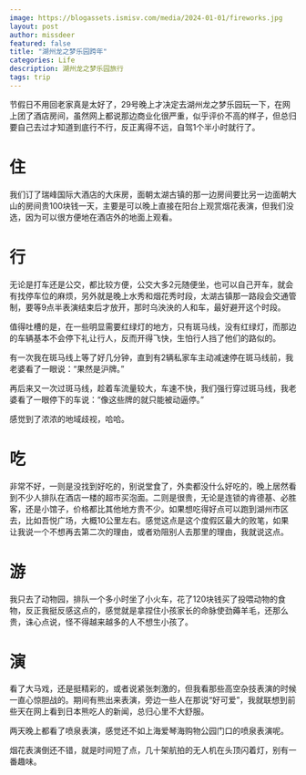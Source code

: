 ```yaml
---
image: https://blogassets.ismisv.com/media/2024-01-01/fireworks.jpg
layout: post
author: missdeer
featured: false
title: "湖州龙之梦乐园跨年"
categories: Life
description: 湖州龙之梦乐园旅行
tags: trip
---
```


节假日不用回老家真是太好了，29号晚上才决定去湖州龙之梦乐园玩一下，在网上团了酒店房间，虽然网上都说那边商业化很严重，似乎评价不高的样子，但总归要自己去过才知道到底行不行，反正离得不远，自驾1个半小时就行了。

# 住

我们订了瑞峰国际大酒店的大床房，面朝太湖古镇的那一边房间要比另一边面朝大山的房间贵100块钱一天，主要是可以晚上直接在阳台上观赏烟花表演，但我们没选，因为可以很方便地在酒店外的地面上观看。

# 行

无论是打车还是公交，都比较方便，公交大多2元随便坐，也可以自己开车，就会有找停车位的麻烦，另外就是晚上水秀和烟花秀时段，太湖古镇那一路段会交通管制，要等9点半表演结束后才放开，那时乌泱泱的人和车，最好避开这个时段。

值得吐槽的是，在一些明显需要红绿灯的地方，只有斑马线，没有红绿灯，而那边的车辆基本不会停下礼让行人，反而开得飞快，生怕行人挡了他们的路似的。

有一次我在斑马线上等了好几分钟，直到有2辆私家车主动减速停在斑马线前，我老婆看了一眼说：“果然是沪牌。”

再后来又一次过斑马线，趁着车流量较大，车速不快，我们强行穿过斑马线，我老婆看了一眼停下的车说：“像这些牌的就只能被动逼停。”

感觉到了浓浓的地域歧视，哈哈。

# 吃

非常不好，一则是没找到好吃的，别说堂食了，外卖都没什么好吃的，晚上居然看到不少人排队在酒店一楼的超市买泡面。二则是很贵，无论是连锁的肯德基、必胜客，还是小馆子，价格都比其他地方贵不少。如果想吃得好点可以跑到湖州市区去，比如吾悦广场，大概10公里左右。感觉这点是这个度假区最大的败笔，如果让我说一个不想再去第二次的理由，或者劝阻别人去那里的理由，我就说这点。

# 游

我只去了动物园，排队一个多小时坐了小火车，花了120块钱买了投喂动物的食物，反正我挺反感这点的，感觉就是拿捏住小孩家长的命脉使劲薅羊毛，还那么贵，诛心点说，怪不得越来越多的人不想生小孩了。

# 演

看了大马戏，还是挺精彩的，或者说紧张刺激的，但我看那些高空杂技表演的时候一直心惊胆战的。期间有熊出来表演，旁边一些人在那说“好可爱”，我就联想到前些天在网上看到日本熊吃人的新闻，总归心里不大舒服。

两天晚上都看了喷泉表演，感觉还不如上海爱琴海购物公园门口的喷泉表演呢。

烟花表演倒还不错，就是时间短了点，几十架航拍的无人机在头顶闪着灯，别有一番趣味。
